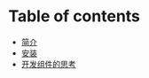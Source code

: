# Table of contents

* [简介](README.md)
* [安装](an-zhuang.md)
* [开发组件的思考](kai-fa-zu-jian-de-si-kao.md)

